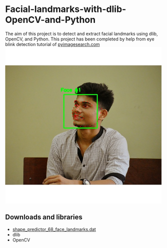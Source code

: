 # Facial-landmarks-with-dlib-OpenCV-and-Python
 The aim of this project is to detect and extract facial landmarks using dlib, OpenCV, and Python. This project has been completed by help from eye blink detection tutorial of [pyimagesearch.com](https://www.pyimagesearch.com/2017/04/24/eye-blink-detection-opencv-python-dlib/)
![image](https://github.com/Rohit9403/Facial-landmarks-with-dlib-OpenCV-and-Python/blob/master/savedImage.jpg)

## Downloads and libraries
- [shape_predictor_68_face_landmarks.dat](https://www.pyimagesearch.com/2017/04/24/eye-blink-detection-opencv-python-dlib/#download-the-code)
- dlib
- OpenCV
